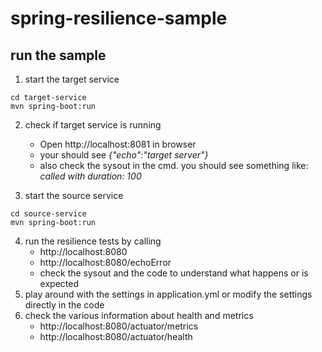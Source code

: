 # spring-resilience-sample

## run the sample
1. start the target service
```
cd target-service
mvn spring-boot:run
```
2. check if target service is running
    - Open http://localhost:8081 in browser
    - your should see *{"echo":"target server"}*
    - also check the sysout in the cmd. you should see something like: *called with duration: 100*

3. start the source service
```
cd source-service
mvn spring-boot:run
```
4. run the resilience tests by calling
    - http://localhost:8080
    - http://localhost:8080/echoError
    - check the sysout and the code to understand what happens or is expected
5. play around with the settings in application.yml or modify the settings directly in the code
6. check the various information about health and metrics
    - http://localhost:8080/actuator/metrics
    - http://localhost:8080/actuator/health

